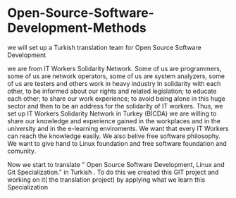 # Open-Source-Software-Development-Methods

we will set up a Turkish translation team for Open Source Software Development

we are from IT  Workers Solidarity Network. Some of us are programmers, some of us are network operators, some of us are system analyzers, some of us are testers and others work in heavy industry
In solidarity with each other, to be informed about our rights and related legislation; to educate each other; to share our work experience; to avoid being alone in this huge sector and then to be an address for the solidarity of IT workers. Thus, we set up IT  Workers Solidarity Network in Turkey (BİCDA)
we are willing to share our knowledge and experience gained in the workplaces and in the university and in the e-learning enviroments. We want that every IT Workers can reach the knowledge easily.
We also belive free software philosophy. We want to give hand to Linux foundation and free software foundation and comunity.

Now we start to translate " Open Source Software Development, Linux and Git Specialization." in Turkish . To do this we created this GIT project and working on it( the translation project) by applying what we learn this Specialization
